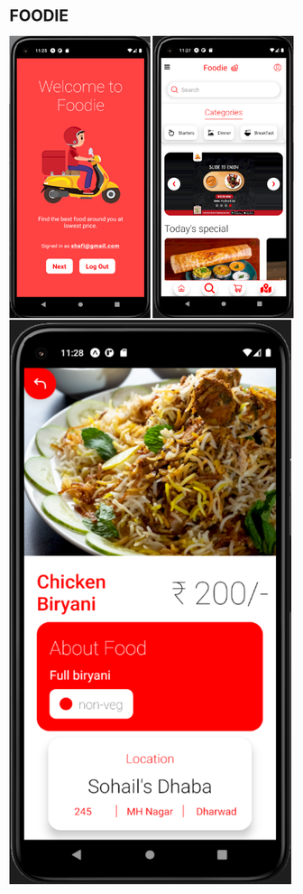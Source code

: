 # FOODIE

<div style="">
  <img src="./assets/welcome.png" width="250" height="500">
  <img src="./assets/mainpage.png" width="250" height="500">
  <img src="./assets/card.png" width="500" height="1000">
</div>
